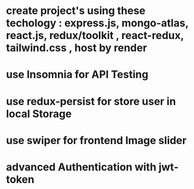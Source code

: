# create project's using these techology : express.js, mongo-atlas, react.js, redux/toolkit , react-redux, tailwind.css , host by render

# use Insomnia for API Testing

# use redux-persist for store user in local Storage

# use swiper for frontend Image slider

# advanced Authentication with jwt-token
